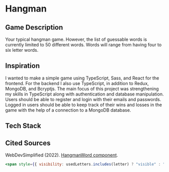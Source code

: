# Hangman

##  Game Description
Your typical hangman game. However, the list of guessable words is currently limited to 50 different words. Words will range from having four to six letter words. 

## Inspiration
I wanted to make a simple game using TypeScript, Sass, and React for the frontend. For the backend I also use TypeScript, in addition to Redux, MongoDB, and Bcryptjs. The main focus of this project was strengthening my skills in TypeScript along with authentication and database manipulation. Users should be able to register and login with their emails and passwords. Logged in users should be able to keep track of their wins and losses in the game with the help of a connection to a MongoDB database.

## Tech Stack

## Cited Sources
WebDevSimplified (2022). [HangmanWord component](https://github.com/WebDevSimplified/react-hangman/blob/main/src/HangmanWord.tsx).

```jsx
<span style={{ visibility: usedLetters.includes(letter) ? "visible" : "hidden" }}>{letter}</span>
